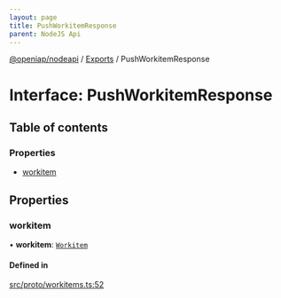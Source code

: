 ```yaml
---
layout: page
title: PushWorkitemResponse
parent: NodeJS Api
---
```

[@openiap/nodeapi](../README.html) / [Exports](../modules.html) / PushWorkitemResponse

# Interface: PushWorkitemResponse

## Table of contents

### Properties

- [workitem](PushWorkitemResponse.html#workitem)

## Properties

### workitem

• **workitem**: [`Workitem`](../modules.html#workitem)

#### Defined in

[src/proto/workitems.ts:52](https://github.com/openiap/nodeapi/blob/a6b5438/src/proto/workitems.ts#L52)
